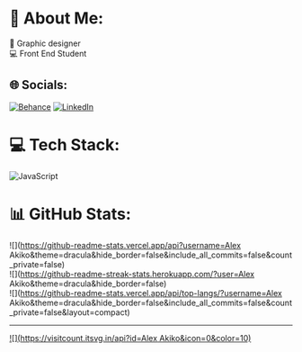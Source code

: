 # 💫 About Me:
🎨  Graphic designer<br>💻  Front End Student


## 🌐 Socials:
[![Behance](https://img.shields.io/badge/Behance-1769ff?logo=behance&logoColor=white)](https://behance.net/https://www.behance.net/AlexxAkiko) [![LinkedIn](https://img.shields.io/badge/LinkedIn-%230077B5.svg?logo=linkedin&logoColor=white)](https://linkedin.com/in/https://www.linkedin.com/in/alex-akiko-🏳%EF%B8%8F%E2%80%8D⚧%EF%B8%8F-153b65277/) 

# 💻 Tech Stack:
![JavaScript](https://img.shields.io/badge/javascript-%23323330.svg?style=for-the-badge&logo=javascript&logoColor=%23F7DF1E)
# 📊 GitHub Stats:
![](https://github-readme-stats.vercel.app/api?username=Alex Akiko&theme=dracula&hide_border=false&include_all_commits=false&count_private=false)<br/>
![](https://github-readme-streak-stats.herokuapp.com/?user=Alex Akiko&theme=dracula&hide_border=false)<br/>
![](https://github-readme-stats.vercel.app/api/top-langs/?username=Alex Akiko&theme=dracula&hide_border=false&include_all_commits=false&count_private=false&layout=compact)

---
[![](https://visitcount.itsvg.in/api?id=Alex Akiko&icon=0&color=10)](https://visitcount.itsvg.in)

<!-- Proudly created with GPRM ( https://gprm.itsvg.in ) -->